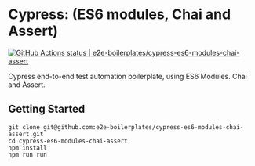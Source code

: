 # Cypress: (ES6 modules, Chai and Assert)
[![GitHub Actions status | e2e-boilerplates/cypress-es6-modules-chai-assert](https://github.com/e2e-boilerplates/cypress-es6-modules-chai-assert/workflows/cypress-es6-modules-chai-assert/badge.svg)](https://github.com/e2e-boilerplates/cypress-es6-modules-chai-assert/actions?workflow=cypress-es6-modules-chai-assert)


Cypress end-to-end test automation boilerplate, using ES6 Modules. Chai and Assert.

## Getting Started

    git clone git@github.com:e2e-boilerplates/cypress-es6-modules-chai-assert.git
    cd cypress-es6-modules-chai-assert
    npm install
    npm run run
